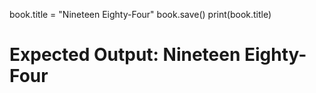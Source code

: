  book.title = "Nineteen Eighty-Four"
book.save()
print(book.title)
# Expected Output: Nineteen Eighty-Four

